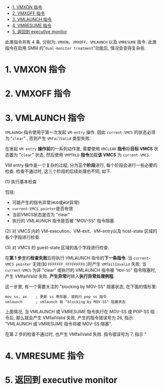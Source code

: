
<!-- @import "[TOC]" {cmd="toc" depthFrom=1 depthTo=6 orderedList=false} -->

<!-- code_chunk_output -->

- [1. VMXON 指令](#1-vmxon-指令)
- [2. VMXOFF 指令](#2-vmxoff-指令)
- [3. VMLAUNCH 指令](#3-vmlaunch-指令)
- [4. VMRESUME 指令](#4-vmresume-指令)
- [5. 返回到 executive monitor](#5-返回到-executive-monitor)

<!-- /code_chunk_output -->

此类指令共有 4 条, 分别为: `VMXON`、`VMXOFF`、`VMLAUNCH` 以及 `VMRESUME` 指令. 此类指令在启用 SMM 的”`dual-monitor treatment`"功能后, 情况会变得复杂些. 

# 1. VMXON 指令



# 2. VMXOFF 指令

# 3. VMLAUNCH 指令

`VMLAUNCH` 指令使用于第一次发起 `VM-entry` 操作. 因此 `current-VMCS` 的状态必须为 "`clear`" , 否则产生 `VMfailValid` 类型失败. 

在发起 `VM entry` **操作前**的一系列动作里, 需要使用 `VMCLEAR` **指令**将**目标 VMCS** 状态置为 "`clear`" 状态, 然后使用 `VMPTRLD` **指令**加载**该 VMCS** 为 `current-VMCS`.

VM entry 操作是一个复杂的过程, 分为**三个阶段**进行, 每个阶段会进行一些必要的检查. 检查不通过时, 这三个阶段的后续处理也不同, 如下.

(1) 执行基本检查

包括:

- 可能产生的指令异常(`#UD`或`#GP`异常)
- `current-VMCS pointer`是否有效
- 当前VMCS状态是否为 "clear"
- 执行的 VMLAUNCH 指令是否被 "MOV-SS" 指令阻塞.

(2) 对 VMCS 内的 VM-execution、VM-exit、VM-entry以及 host-state 区域的各个字段进行检查.

(3) 对 VMCS 的 guest-state 区域的各个字段进行检查.

在**第 1 步**里的**检查失败**后将执行 VMLAUNCH 指令的**下一条指令**. 当 `current-VMCS pointer` 无效(如 `FFFFFFF_FFFFFFFFh` )时产生 `VMfailInvalid` 失败. 当 `current-VMCS` 为非 "clear" 或执行的 VMLAUNCH 指令被 "`MOV-SS`" 指令阻塞时, 产生 VMfailValid 失败. **产生异常**时转入**执行异常处理例程**.

这一步里, 有一个需要关注的 "blocking by MOV-SS" 阻塞状态, 在下面的情形里:

```
mov ss, ax    ; 更新 ss 寄存器, 或执行 pop ss 指令
vmlaunch      ; vmlaunch 有 "blocking by MOV-SS" 阻塞状态
```

上面情况, 当 VMLAUNCH 或 VMRESUME 指令执行在 MOV-SS 或 POP-SS 指令后, 那么就会产生 VMfailValid 失败, 产生的指令错误号为 26, 指示 "VMLAUNCH 或 VMRESUME 指令将被 MOV-SS 阻塞".

在第 2 步的检查不通过时, 也产生 VMfailValid 失败. 指令错误号为 7, 指示 "


# 4. VMRESUME 指令

# 5. 返回到 executive monitor